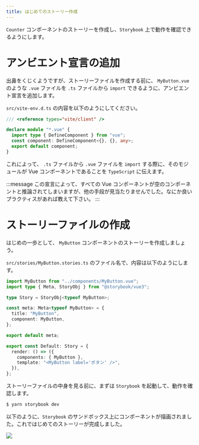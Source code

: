 ```yaml
---
title: はじめてのストーリー作成
---
```


`Counter` コンポーネントのストーリーを作成し、`Storybook` 上で動作を確認できるようにします。

# アンビエント宣言の追加

出鼻をくじくようですが、ストーリーファイルを作成する前に、 `MyButton.vue` のような `.vue` ファイルを `.ts` ファイルから `import` できるように、アンビエント宣言を追加します。

`src/vite-env.d.ts` の内容を以下のようにしてください。

```ts:src/vite-env.d.ts
/// <reference types="vite/client" />

declare module "*.vue" {
  import type { DefineComponent } from "vue";
  const component: DefineComponent<{}, {}, any>;
  export default component;
}
```

これによって、 `.ts` ファイルから `.vue` ファイルを `import` する際に、そのモジュールが Vue コンポーネントであることを `TypeScript` に伝えます。

:::message
この宣言によって、すべての Vue コンポーネントが空のコンポーネントと推論されてしまいますが、他の手段が見当たりませんでした。なにか良いプラクティスがあれば教えて下さい。
:::

# ストーリーファイルの作成

はじめの一歩として、 `MyButton` コンポーネントのストーリーを作成しましょう。

`src/stories/MyButton.stories.ts` のファイル名で、内容は以下のようにします。

```ts:src/stories/MyButton.stories.ts
import MyButton from "../components/MyButton.vue";
import type { Meta, StoryObj } from "@storybook/vue3";

type Story = StoryObj<typeof MyButton>;

const meta: Meta<typeof MyButton> = {
  title: "MyButton",
  component: MyButton,
};

export default meta;

export const Default: Story = {
  render: () => ({
    components: { MyButton },
    template: "<MyButton label='ボタン' />",
  }),
};
```

ストーリーファイルの中身を見る前に、まずは `Storybook` を起動して、動作を確認します。

```bash
$ yarn storybook dev
```

以下のように、`Storybook` のサンドボックス上にコンポーネントが描画されました。これではじめてのストーリーが完成しました。

![](https://storage.googleapis.com/zenn-user-upload/874d250953dc-20221225.png)
